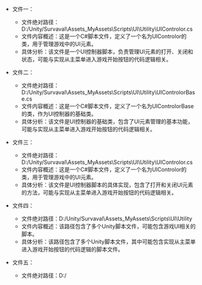 * 文件一：
    * 文件绝对路径：D:/Unity/Survaval\Assets\_MyAssets\Scripts\UI\Utility\UIControlor.cs
    * 文件内容概述：这是一个C#脚本文件，定义了一个名为UIControlor的类，用于管理游戏中的UI元素。
    * 具体分析：该文件是一个UI控制器脚本，负责管理UI元素的打开、关闭和状态，可能与实现从主菜单进入游戏开始按钮的代码逻辑相关。

* 文件二：
    * 文件绝对路径：D:/Unity/Survaval\Assets\_MyAssets\Scripts\UI\Utility\UIControlorBase.cs
    * 文件内容概述：这是一个C#脚本文件，定义了一个名为UIControlorBase的类，作为UI控制器的基础类。
    * 具体分析：该文件是UI控制器的基础类，包含了UI元素管理的基本功能，可能与实现从主菜单进入游戏开始按钮的代码逻辑相关。

* 文件三：
    * 文件绝对路径：D:/Unity/Survaval\Assets\_MyAssets\Scripts\UI\Utility\UIControlor.cs
    * 文件内容概述：这是一个C#脚本文件，定义了一个名为UIControlor的类，用于管理游戏中的UI元素。
    * 具体分析：该文件是UI控制器脚本的具体实现，包含了打开和关闭UI元素的方法，可能与实现从主菜单进入游戏开始按钮的代码逻辑相关。

* 文件四：
    * 文件绝对路径：D:/Unity/Survaval\Assets\_MyAssets\Scripts\UI\Utility
    * 文件内容概述：该路径包含了多个Unity脚本文件，可能包含游戏UI相关的脚本。
    * 具体分析：该路径包含了多个Unity脚本文件，其中可能包含实现从主菜单进入游戏开始按钮的代码逻辑的脚本文件。

* 文件五：
    * 文件绝对路径：D:/